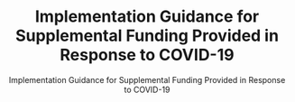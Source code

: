 ---
layout: resources-landing
title: "Implementation Guidance for Supplemental Funding Provided in Response to COVID-19"
subtitle: "Implementation Guidance for Supplemental Funding Provided in Response to COVID-19"
external_link: https://www.whitehouse.gov/wp-content/uploads/2020/04/Implementation-Guidance-for-Supplemental-Funding-Provided-in-Response.pdf
filters: federal-financial-assistance memorandum omb 2020
fiscal_year: 2020
---